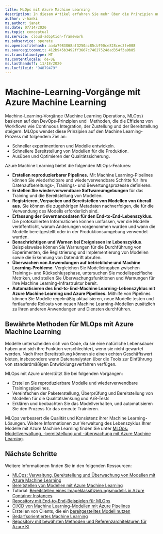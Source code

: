 ```yaml
---
title: MLOps mit Azure Machine Learning
description: In diesem Artikel erfahren Sie mehr über die Prinzipien und Methoden von Machine-Learning-Vorgängen (MLOps), die die Effizienz von Workflows wie Continuous Integration, der Zustellung und der Bereitstellung steigern.
author: v-hanki
ms.author: janet
ms.date: 07/14/2020
ms.topic: conceptual
ms.service: cloud-adoption-framework
ms.subservice: operate
ms.openlocfilehash: aa4a7983868af3250ac85cb700ce828cec3fe008
ms.sourcegitcommit: 412b945b3492ff3667c74627524dad354f3a9b85
ms.translationtype: HT
ms.contentlocale: de-DE
ms.lasthandoff: 11/18/2020
ms.locfileid: "94879479"
---
```

# <a name="machine-learning-operations-with-azure-machine-learning"></a>Machine-Learning-Vorgänge mit Azure Machine Learning

Machine-Learning-Vorgänge (Machine Learning Operations, MLOps) basieren auf den DevOps-Prinzipien und -Methoden, die die Effizienz von Workflows wie Continuous Integration, der Zustellung und der Bereitstellung steigern. MLOps wendet diese Prinzipien auf den Machine Learning-Prozess mit folgendem Ziel an:

- Schneller experimentieren und Modelle entwickeln.
- Schnellere Bereitstellung von Modellen für die Produktion.
- Ausüben und Optimieren der Qualitätssicherung.

Azure Machine Learning bietet die folgenden MLOps-Features:

- **Erstellen reproduzierbarer Pipelines.** Mit Machine Learning-Pipelines können Sie wiederholbare und wiederverwendbare Schritte für Ihre Datenaufbereitungs-, Trainings- und Bewertungsprozesse definieren.
- **Erstellen Sie wiederverwendbare Softwareumgebungen** für das Training und die Bereitstellung von Modellen.
- **Registrieren, Verpacken und Bereitstellen von Modellen von überall aus.** Sie können die zugehörigen Metadaten nachverfolgen, die für die Verwendung des Modells erforderlich sind.
- **Erfassung der Governancedaten für den End-to-End-Lebenszyklus.** Die protokollierten Informationen können umfassen, wer die Modelle veröffentlicht, warum Änderungen vorgenommen wurden und wann die Modelle bereitgestellt oder in der Produktionsumgebung verwendet wurden.
- **Benachrichtigen und Warnen bei Ereignissen im Lebenszyklus.** Beispielsweise können Sie Warnungen für die Durchführung von Experimenten, die Registrierung und Implementierung von Modellen sowie die Erkennung von Datendrift abrufen.
- **Überwachen von Anwendungen auf betriebliche und Machine Learning-Probleme.** Vergleichen Sie Modelleingaben zwischen Trainings- und Rückschlussphase, untersuchen Sie modellspezifische Metriken, und stellen Sie Überwachungsfunktionen und Warnungen für Ihre Machine Learning-Infrastruktur bereit.
- **Automatisieren des End-to-End-Machine Learning-Lebenszyklus mit Azure Machine Learning und Azure Pipelines.** Mithilfe von Pipelines können Sie Modelle regelmäßig aktualisieren, neue Modelle testen und fortlaufende Rollouts von neuen Machine Learning-Modellen zusätzlich zu Ihren anderen Anwendungen und Diensten durchführen.

## <a name="best-practices-for-mlops-with-azure-machine-learning"></a>Bewährte Methoden für MLOps mit Azure Machine Learning

Modelle unterscheiden sich von Code, da sie eine natürliche Lebensdauer haben und sich ihre Funktion verschlechtert, wenn sie nicht gewartet werden. Nach ihrer Bereitstellung können sie einen echten Geschäftswert bieten, insbesondere wenn Datenanalysten über die Tools zur Einführung von standardmäßigen Entwicklungsverfahren verfügen.

MLOps mit Azure unterstützt Sie bei folgenden Vorgängen:

- Erstellen Sie reproduzierbare Modelle und wiederverwendbare Trainingspipelines.
- Vereinfachen der Paketerstellung, Überprüfung und Bereitstellung von Modellen für die Qualitätslenkung und A/B-Tests
- Erklären und beobachten Sie das Modellverhalten, und automatisieren Sie den Prozess für das erneute Trainieren.

MLOps verbessert die Qualität und Konsistenz ihrer Machine Learning-Lösungen. Weitere Informationen zur Verwaltung des Lebenszyklus Ihrer Modelle mit Azure Machine Learning finden Sie unter [MLOps: Modellverwaltung, -bereitstellung und -überwachung mit Azure Machine Learning](/azure/machine-learning/concept-model-management-and-deployment).

## <a name="next-steps"></a>Nächste Schritte

Weitere Informationen finden Sie in den folgenden Ressourcen:

- [MLOps: Verwaltung, Bereitstellung und Überwachung von Modellen mit Azure Machine Learning](/azure/machine-learning/concept-model-management-and-deployment)
- [Bereitstellen von Modellen mit Azure Machine Learning](/azure/machine-learning/how-to-deploy-and-where)
- Tutorial: [Bereitstellen eines Imageklassifizierungsmodells in Azure Container Instances](/azure/machine-learning/tutorial-deploy-models-with-aml)
- [Repository mit End-to-End-Beispielen für MLOps](https://github.com/microsoft/MLOps)
- [CI/CD von Machine Learning-Modellen mit Azure Pipelines](/azure/devops/pipelines/targets/azure-machine-learning?tabs=yaml&view=azure-devops)
- Erstellen von Clients, die ein [bereitgestelltes Modell nutzen](/azure/machine-learning/how-to-consume-web-service)
- [Bedarfsorientiertes Machine Learning](/azure/architecture/data-guide/big-data/machine-learning-at-scale)
- [Repository mit bewährten Methoden und Referenzarchitekturen für Azure KI](https://github.com/microsoft/AI)
